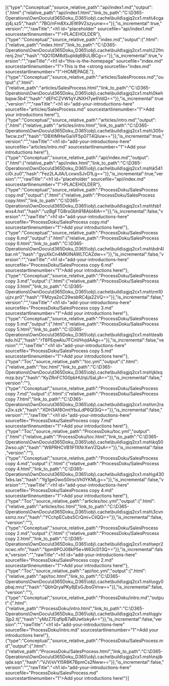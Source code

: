 [{"type":"Conceptual","source_relative_path":"api/index1.md","output":{".html":{"relative_path":"api/index1.html","link_to_path":"C:\\D365-Operations\\OwnDocu\\d365Doku_D365\\obj\\.cache\\build\\sgjq2cx1.msh\\4cgazj4j.sz5","hash":"7BO/nFm8XxJEW9VZszyunw=="}},"is_incremental":true,"version":"","rawTitle":"<h1 id=\"placeholder\" sourcefile=\"api/index1.md\" sourcestartlinenumber=\"1\">PLACEHOLDER</h1>"},{"type":"Conceptual","source_relative_path":"index.md","output":{".html":{"relative_path":"index.html","link_to_path":"C:\\D365-Operations\\OwnDocu\\d365Doku_D365\\obj\\.cache\\build\\sgjq2cx1.msh\\22fmrenj.2no","hash":"tQO1DM8dSupldq6BULlBCg=="}},"is_incremental":true,"version":"","rawTitle":"<h1 id=\"this-is-the-homepage\" sourcefile=\"index.md\" sourcestartlinenumber=\"1\">This is the <strong sourcefile=\"index.md\" sourcestartlinenumber=\"1\">HOMEPAGE</strong>.</h1>"},{"type":"Conceptual","source_relative_path":"articles/SalesProcess.md","output":{".html":{"relative_path":"articles/SalesProcess.html","link_to_path":"C:\\D365-Operations\\OwnDocu\\d365Doku_D365\\obj\\.cache\\build\\sgjq2cx1.msh\\0kehbqsw.5b4","hash":"dEFtCZVW1qYJNXH7ye6VdQ=="}},"is_incremental":true,"version":"","rawTitle":"<h1 id=\"add-your-introductions-here\" sourcefile=\"articles/SalesProcess.md\" sourcestartlinenumber=\"1\">Add your introductions here!</h1>"},{"type":"Conceptual","source_relative_path":"articles/intro.md","output":{".html":{"relative_path":"articles/intro.html","link_to_path":"C:\\D365-Operations\\OwnDocu\\d365Doku_D365\\obj\\.cache\\build\\sgjq2cx1.msh\\305v1wcw.zxf","hash":"DBXtMHwGaiVF5p07T4QIuw=="}},"is_incremental":true,"version":"","rawTitle":"<h1 id=\"add-your-introductions-here\" sourcefile=\"articles/intro.md\" sourcestartlinenumber=\"1\">Add your introductions here!</h1>"},{"type":"Conceptual","source_relative_path":"api/index.md","output":{".html":{"relative_path":"api/index.html","link_to_path":"C:\\D365-Operations\\OwnDocu\\d365Doku_D365\\obj\\.cache\\build\\sgjq2cx1.msh\\k541ci0i.zu0","hash":"Fez2LAJlA/LcxwsSJvD1Lg=="}},"is_incremental":true,"version":"","rawTitle":"<h1 id=\"placeholder\" sourcefile=\"api/index.md\" sourcestartlinenumber=\"1\">PLACEHOLDER</h1>"},{"type":"Conceptual","source_relative_path":"ProcessDoku/SalesProcess copy.md","output":{".html":{"relative_path":"ProcessDoku/SalesProcess copy.html","link_to_path":"C:\\D365-Operations\\OwnDocu\\d365Doku_D365\\obj\\.cache\\build\\sgjq2cx1.msh\\fsb1wxs4.hst","hash":"uzBgFTG8rsGbh918AbI4lA=="}},"is_incremental":false,"version":"","rawTitle":"<h1 id=\"add-your-introductions-here\" sourcefile=\"ProcessDoku/SalesProcess copy.md\" sourcestartlinenumber=\"1\">Add your introductions here!</h1>"},{"type":"Conceptual","source_relative_path":"ProcessDoku/SalesProcess copy 6.md","output":{".html":{"relative_path":"ProcessDoku/SalesProcess copy 6.html","link_to_path":"C:\\D365-Operations\\OwnDocu\\d365Doku_D365\\obj\\.cache\\build\\sgjq2cx1.msh\\bdr4lbar.nlr","hash":"gyuXkCn4MKIINAWLTCAZdw=="}},"is_incremental":false,"version":"","rawTitle":"<h1 id=\"add-your-introductions-here\" sourcefile=\"ProcessDoku/SalesProcess copy 6.md\" sourcestartlinenumber=\"1\">Add your introductions here!</h1>"},{"type":"Conceptual","source_relative_path":"ProcessDoku/SalesProcess copy 3.md","output":{".html":{"relative_path":"ProcessDoku/SalesProcess copy 3.html","link_to_path":"C:\\D365-Operations\\OwnDocu\\d365Doku_D365\\obj\\.cache\\build\\sgjq2cx1.msh\\rm10ujzv.pr0","hash":"FMzya2oC29wsbRC4ja22VQ=="}},"is_incremental":false,"version":"","rawTitle":"<h1 id=\"add-your-introductions-here\" sourcefile=\"ProcessDoku/SalesProcess copy 3.md\" sourcestartlinenumber=\"1\">Add your introductions here!</h1>"},{"type":"Conceptual","source_relative_path":"ProcessDoku/SalesProcess copy 5.md","output":{".html":{"relative_path":"ProcessDoku/SalesProcess copy 5.html","link_to_path":"C:\\D365-Operations\\OwnDocu\\d365Doku_D365\\obj\\.cache\\build\\sgjq2cx1.msh\\tealbkdo.hl2","hash":"rT6PEqwAiu7FCnVHvjdAAg=="}},"is_incremental":false,"version":"","rawTitle":"<h1 id=\"add-your-introductions-here\" sourcefile=\"ProcessDoku/SalesProcess copy 5.md\" sourcestartlinenumber=\"1\">Add your introductions here!</h1>"},{"type":"Toc","source_relative_path":"toc.yml","output":{".html":{"relative_path":"toc.html","link_to_path":"C:\\D365-Operations\\OwnDocu\\d365Doku_D365\\obj\\.cache\\build\\sgjq2cx1.msh\\jklxqmzp.bzy","hash":"KyZRnFC1G0pbHU/qUSaLjA=="}},"is_incremental":false,"version":""},{"type":"Conceptual","source_relative_path":"ProcessDoku/SalesProcess copy 7.md","output":{".html":{"relative_path":"ProcessDoku/SalesProcess copy 7.html","link_to_path":"C:\\D365-Operations\\OwnDocu\\d365Doku_D365\\obj\\.cache\\build\\sgjq2cx1.msh\\m2rax2ix.szk","hash":"XDH3Af8OmtYbuLdP6QI3iQ=="}},"is_incremental":false,"version":"","rawTitle":"<h1 id=\"add-your-introductions-here\" sourcefile=\"ProcessDoku/SalesProcess copy 7.md\" sourcestartlinenumber=\"1\">Add your introductions here!</h1>"},{"type":"Toc","source_relative_path":"ProcessDoku/toc.yml","output":{".html":{"relative_path":"ProcessDoku/toc.html","link_to_path":"C:\\D365-Operations\\OwnDocu\\d365Doku_D365\\obj\\.cache\\build\\sgjq2cx1.msh\\kq502wso.ujh","hash":"W8PRHCVB1lFfXNrXwVZQsA=="}},"is_incremental":false,"version":""},{"type":"Conceptual","source_relative_path":"ProcessDoku/SalesProcess copy 4.md","output":{".html":{"relative_path":"ProcessDoku/SalesProcess copy 4.html","link_to_path":"C:\\D365-Operations\\OwnDocu\\d365Doku_D365\\obj\\.cache\\build\\sgjq2cx1.msh\\g4301xbs.las","hash":"Yg1geOwoS0irscVh0YKMLg=="}},"is_incremental":false,"version":"","rawTitle":"<h1 id=\"add-your-introductions-here\" sourcefile=\"ProcessDoku/SalesProcess copy 4.md\" sourcestartlinenumber=\"1\">Add your introductions here!</h1>"},{"type":"Toc","source_relative_path":"articles/toc.yml","output":{".html":{"relative_path":"articles/toc.html","link_to_path":"C:\\D365-Operations\\OwnDocu\\d365Doku_D365\\obj\\.cache\\build\\sgjq2cx1.msh\\3cvnssmz.nxv","hash":"YCchpECubs5CrQmi+CilQQ=="}},"is_incremental":false,"version":""},{"type":"Conceptual","source_relative_path":"ProcessDoku/SalesProcess copy 2.md","output":{".html":{"relative_path":"ProcessDoku/SalesProcess copy 2.html","link_to_path":"C:\\D365-Operations\\OwnDocu\\d365Doku_D365\\obj\\.cache\\build\\sgjq2cx1.msh\\wpr2ncwc.nfn","hash":"bpm9POJ08kP5e+W63cD13Q=="}},"is_incremental":false,"version":"","rawTitle":"<h1 id=\"add-your-introductions-here\" sourcefile=\"ProcessDoku/SalesProcess copy 2.md\" sourcestartlinenumber=\"1\">Add your introductions here!</h1>"},{"type":"Toc","source_relative_path":"api/toc.yml","output":{".html":{"relative_path":"api/toc.html","link_to_path":"C:\\D365-Operations\\OwnDocu\\d365Doku_D365\\obj\\.cache\\build\\sgjq2cx1.msh\\ogy0pbaj.mnz","hash":"QbhQryaPKy8jEsGJboGVnw=="}},"is_incremental":false,"version":""},{"type":"Conceptual","source_relative_path":"ProcessDoku/intro.md","output":{".html":{"relative_path":"ProcessDoku/intro.html","link_to_path":"C:\\D365-Operations\\OwnDocu\\d365Doku_D365\\obj\\.cache\\build\\sgjq2cx1.msh\\qgiv3jp2.tlj","hash":"yMzZ7EqfIpB7aBUwtIxkyA=="}},"is_incremental":false,"version":"","rawTitle":"<h1 id=\"add-your-introductions-here\" sourcefile=\"ProcessDoku/intro.md\" sourcestartlinenumber=\"1\">Add your introductions here!</h1>"},{"type":"Conceptual","source_relative_path":"ProcessDoku/SalesProcess.md","output":{".html":{"relative_path":"ProcessDoku/SalesProcess.html","link_to_path":"C:\\D365-Operations\\OwnDocu\\d365Doku_D365\\obj\\.cache\\build\\sgjq2cx1.msh\\nsjibqda.sqn","hash":"VJV/sVYI5R8K7BpmCs2Nww=="}},"is_incremental":false,"version":"","rawTitle":"<h1 id=\"add-your-introductions-here\" sourcefile=\"ProcessDoku/SalesProcess.md\" sourcestartlinenumber=\"1\">Add your introductions here!</h1>"}]